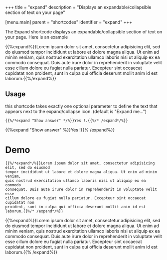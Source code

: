 +++
title = "expand"
description = "Displays an expandable/collapsible section of text on your page"

[menu.main]
parent = "shortcodes"
identifier = "expand"
+++

The Expand shortcode displays an expandable/collapsible section of text on your page.
Here is an example

{{%expand%}}Lorem ipsum dolor sit amet, consectetur adipisicing elit, sed do eiusmod
tempor incididunt ut labore et dolore magna aliqua. Ut enim ad minim veniam,
quis nostrud exercitation ullamco laboris nisi ut aliquip ex ea commodo
consequat. Duis aute irure dolor in reprehenderit in voluptate velit esse
cillum dolore eu fugiat nulla pariatur. Excepteur sint occaecat cupidatat non
proident, sunt in culpa qui officia deserunt mollit anim id est laborum.{{%/expand%}}


## Usage


this shortcode takes exactly one optional parameter to define the text that appears next to the expand/collapse icon. (default is "Expand me...")

	{{%/*expand "Show answer" */%}}Yes !.{{%/* /expand*/%}}

{{%expand "Show answer" %}}Yes !{{% /expand%}}

# Demo

	{{%/*expand*/%}}Lorem ipsum dolor sit amet, consectetur adipisicing elit, sed do eiusmod
	tempor incididunt ut labore et dolore magna aliqua. Ut enim ad minim veniam,
	quis nostrud exercitation ullamco laboris nisi ut aliquip ex ea commodo
	consequat. Duis aute irure dolor in reprehenderit in voluptate velit esse
	cillum dolore eu fugiat nulla pariatur. Excepteur sint occaecat cupidatat non
	proident, sunt in culpa qui officia deserunt mollit anim id est laborum.{{%/* /expand*/%}}


{{%expand%}}Lorem ipsum dolor sit amet, consectetur adipisicing elit, sed do eiusmod
tempor incididunt ut labore et dolore magna aliqua. Ut enim ad minim veniam,
quis nostrud exercitation ullamco laboris nisi ut aliquip ex ea commodo
consequat. Duis aute irure dolor in reprehenderit in voluptate velit esse
cillum dolore eu fugiat nulla pariatur. Excepteur sint occaecat cupidatat non
proident, sunt in culpa qui officia deserunt mollit anim id est laborum.{{% /expand%}}